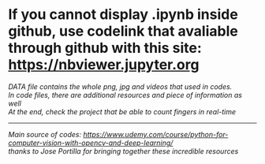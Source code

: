 
# If you cannot display .ipynb inside github, use codelink that avaliable through github with this site: https://nbviewer.jupyter.org

*DATA file contains the whole png, jpg and videos that used in codes.*                                                                                             
*In code files, there are additional resources and piece of information as well*                                                      
*At the end, check the project that be able to count fingers in real-time*
___________________________________________________________________________________________________________________________
*Main source of codes: https://www.udemy.com/course/python-for-computer-vision-with-opencv-and-deep-learning/*                                        
*thanks to Jose Portilla for bringing together these incredible resources*



